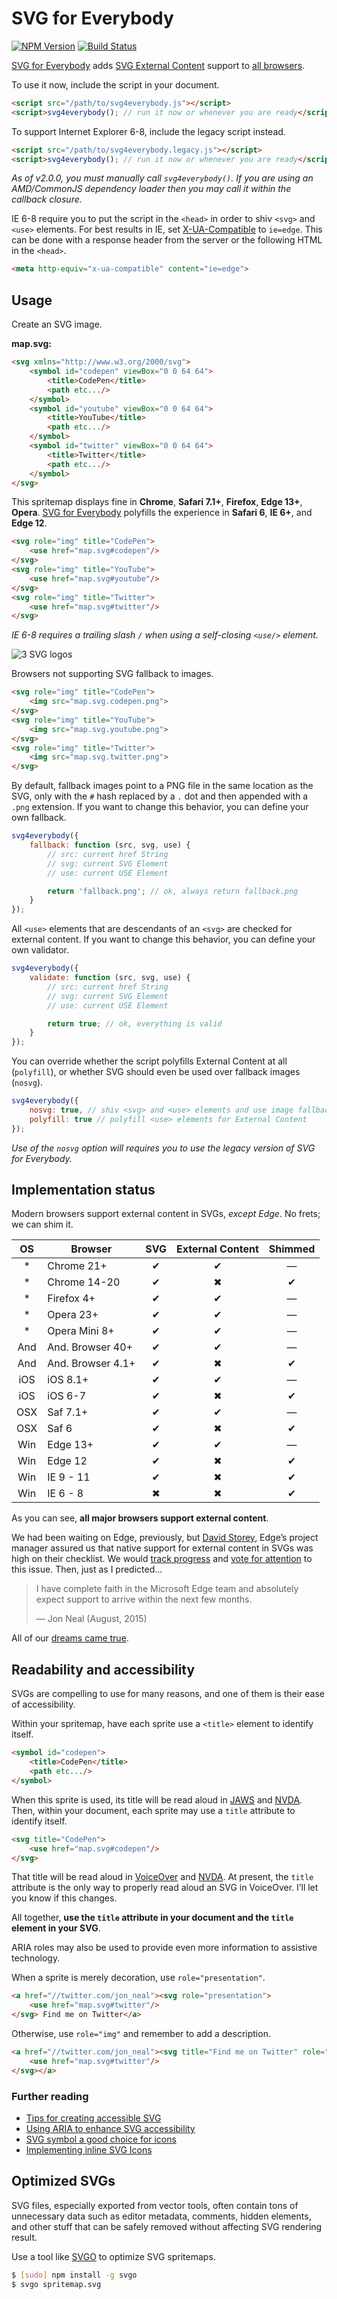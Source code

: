 # SVG for Everybody

[![NPM Version][npm-img]][npm] [![Build Status][ci-img]][ci]

[SVG for Everybody] adds [SVG External Content] support to [all browsers].

To use it now, include the script in your document.

```html
<script src="/path/to/svg4everybody.js"></script>
<script>svg4everybody(); // run it now or whenever you are ready</script>
```

To support Internet Explorer 6-8, include the legacy script instead.

```html
<script src="/path/to/svg4everybody.legacy.js"></script>
<script>svg4everybody(); // run it now or whenever you are ready</script>
```

_As of v2.0.0, you must manually call `svg4everybody()`. If you are using an AMD/CommonJS dependency loader then you may call it within the callback closure._

IE 6-8 require you to put the script in the `<head>` in order to shiv `<svg>` and `<use>` elements. For best results in IE, set [X-UA-Compatible] to `ie=edge`. This can be done with a response header from the server or the following HTML in the `<head>`.

```html
<meta http-equiv="x-ua-compatible" content="ie=edge">
```

## Usage

Create an SVG image.

**map.svg:**
```html
<svg xmlns="http://www.w3.org/2000/svg">
	<symbol id="codepen" viewBox="0 0 64 64">
		<title>CodePen</title>
		<path etc.../>
	</symbol>
	<symbol id="youtube" viewBox="0 0 64 64">
		<title>YouTube</title>
		<path etc.../>
	</symbol>
	<symbol id="twitter" viewBox="0 0 64 64">
		<title>Twitter</title>
		<path etc.../>
	</symbol>
</svg>
```

This spritemap displays fine in **Chrome**, **Safari 7.1+**, **Firefox**, **Edge 13+**, **Opera**. [SVG for Everybody] polyfills the experience in **Safari 6**, **IE 6+**, and **Edge 12**.

```html
<svg role="img" title="CodePen">
	<use href="map.svg#codepen"/>
</svg>
<svg role="img" title="YouTube">
	<use href="map.svg#youtube"/>
</svg>
<svg role="img" title="Twitter">
	<use href="map.svg#twitter"/>
</svg>
```

*IE 6-8 requires a trailing slash `/` when using a self-closing `<use/>` element.*

![3 SVG logos](http://i.imgur.com/87Npdzn.png)

Browsers not supporting SVG fallback to images.

```html
<svg role="img" title="CodePen">
	<img src="map.svg.codepen.png">
</svg>
<svg role="img" title="YouTube">
	<img src="map.svg.youtube.png">
</svg>
<svg role="img" title="Twitter">
	<img src="map.svg.twitter.png">
</svg>
```

By default, fallback images point to a PNG file in the same location as the SVG, only with the `#` hash replaced by a `.` dot and then appended with a `.png` extension. If you want to change this behavior, you can define your own fallback.

```js
svg4everybody({
	fallback: function (src, svg, use) {
		// src: current href String 
		// svg: current SVG Element 
		// use: current USE Element 

		return 'fallback.png'; // ok, always return fallback.png
	}
});
```

All `<use>` elements that are descendants of an `<svg>` are checked for external content. If you want to change this behavior, you can define your own validator.

```js
svg4everybody({
	validate: function (src, svg, use) {
		// src: current href String 
		// svg: current SVG Element 
		// use: current USE Element 

		return true; // ok, everything is valid
	}
});
```

You can override whether the script polyfills External Content at all (`polyfill`), or whether SVG should even be used over fallback images (`nosvg`).

```js
svg4everybody({
	nosvg: true, // shiv <svg> and <use> elements and use image fallbacks
	polyfill: true // polyfill <use> elements for External Content
});
```

*Use of the `nosvg` option will requires you to use the legacy version of SVG for Everybody.*

## Implementation status

Modern browsers support external content in SVGs, *except Edge*. No frets; we can shim it.

| OS  | Browser           | SVG | External Content | Shimmed |
|:---:|-------------------|:---:|:----------------:|:-------:|
| *   | Chrome 21+        | ✔   | ✔                | —       |
| *   | Chrome 14-20      | ✔   | ✖                | ✔       |
| *   | Firefox 4+        | ✔   | ✔                | —       |
| *   | Opera 23+         | ✔   | ✔                | —       |
| *   | Opera Mini 8+     | ✔   | ✔                | —       |
| And | And. Browser 40+  | ✔   | ✔                | —       |
| And | And. Browser 4.1+ | ✔   | ✖                | ✔       |
| iOS | iOS 8.1+          | ✔   | ✔                | —       |
| iOS | iOS 6-7           | ✔   | ✖                | ✔       |
| OSX | Saf 7.1+          | ✔   | ✔                | —       |
| OSX | Saf 6             | ✔   | ✖                | ✔       |
| Win | Edge 13+          | ✔   | ✔                | —       |
| Win | Edge 12           | ✔   | ✖                | ✔       |
| Win | IE 9 - 11         | ✔   | ✖                | ✔       |
| Win | IE 6 - 8          | ✖   | ✖                | ✔       |

As you can see, **all major browsers support external content**.

We had been waiting on Edge, previously, but [David Storey], Edge’s project manager assured us that native support for external content in SVGs was high on their checklist. We would [track progress] and [vote for attention] to this issue. Then, just as I predicted...

> I have complete faith in the Microsoft Edge team and absolutely expect support to arrive within the next few months.
>
> — Jon Neal (August, 2015)

All of our [dreams came true].

## Readability and accessibility

SVGs are compelling to use for many reasons, and one of them is their ease of accessibility.

Within your spritemap, have each sprite use a `<title>` element to identify itself.

```html
<symbol id="codepen">
	<title>CodePen</title>
	<path etc.../>
</symbol>
```

When this sprite is used, its title will be read aloud in [JAWS](http://www.freedomscientific.com/products/fs/JAWS-product-page.asp) and [NVDA](http://www.nvaccess.org/). Then, within your document, each sprite may use a `title` attribute to identify itself.

```html
<svg title="CodePen">
	<use href="map.svg#codepen"/>
</svg>
```

That title will be read aloud in [VoiceOver](http://www.apple.com/accessibility/osx/voiceover/) and [NVDA](http://www.nvaccess.org/). At present, the `title` attribute is the only way to properly read aloud an SVG in VoiceOver. I’ll let you know if this changes.

All together, **use the `title` attribute in your document and the `title` element in your SVG**.

ARIA roles may also be used to provide even more information to assistive technology.

When a sprite is merely decoration, use `role="presentation"`.

```html
<a href="//twitter.com/jon_neal"><svg role="presentation">
	<use href="map.svg#twitter"/>
</svg> Find me on Twitter</a>
```

Otherwise, use `role="img"` and remember to add a description.

```html
<a href="//twitter.com/jon_neal"><svg title="Find me on Twitter" role="img">
	<use href="map.svg#twitter"/>
</svg></a>
```

### Further reading

- [Tips for creating accessible SVG](https://www.sitepoint.com/tips-accessible-svg/)
- [Using ARIA to enhance SVG accessibility](http://blog.paciellogroup.com/2013/12/using-aria-enhance-svg-accessibility/)
- [SVG symbol a good choice for icons](http://css-tricks.com/svg-symbol-good-choice-icons/)
- [Implementing inline SVG Icons](https://kartikprabhu.com/article/inline-svg-icons)

## Optimized SVGs

SVG files, especially exported from vector tools, often contain tons of unnecessary data such as editor metadata, comments, hidden elements, and other stuff that can be safely removed without affecting SVG rendering result.

Use a tool like [SVGO] to optimize SVG spritemaps.

```bash
$ [sudo] npm install -g svgo
$ svgo spritemap.svg
```

[ci]:      https://travis-ci.org/jonathantneal/svg4everybody
[ci-img]:  https://img.shields.io/travis/jonathantneal/svg4everybody.svg
[npm]:     https://www.npmjs.com/package/svg4everybody
[npm-img]: https://img.shields.io/npm/v/svg4everybody.svg

[all browsers]: http://caniuse.com/svg
[David Storey]: https://twitter.com/dstorey/status/626514631884804096
[dreams came true]: https://dev.windows.com/en-us/microsoft-edge/platform/changelog/desktop/10586/?compareWith=10240
[SVG External Content]: http://css-tricks.com/svg-sprites-use-better-icon-fonts/##Browser+Support
[SVG for Everybody]: https://github.com/jonathantneal/svg4everybody
[SVGO]: https://github.com/svg/svgo
[track progress]: http://dev.modern.ie/platform/status/svgexternalcontent/?filter=f3e0000bf&search=svg
[vote for attention]: https://wpdev.uservoice.com/forums/257854-microsoft-edge-developer/suggestions/6263916-svg-external-content
[X-UA-Compatible]: http://www.modern.ie/en-us/performance/how-to-use-x-ua-compatible
